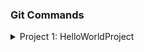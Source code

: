 ### Git Commands

<details>
<summary>Project 1: HelloWorldProject</summary>

##### Initialize Git

```
git init
```

##### Add new file to local repository

```
git add .
```

##### Commit new file to local repository

```
git commit -m "New File Added"
```

##### Add GitHub Repository as Remote

```
git remote add origin https://github.com/YOUR_GITHUB_USERNAME/HelloWorldProject.git
```

##### Push Changes to GitHub

```
git push -u origin master
```

</details>
